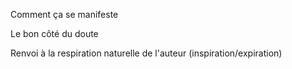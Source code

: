 <!-- Page: #490 Le doute -->

Comment ça se manifeste

Le bon côté du doute

Renvoi à la respiration naturelle de l'auteur (inspiration/expiration)